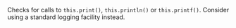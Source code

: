 Checks for calls to `this.print()`, `this.println()` or `this.printf()`.
Consider using a standard logging facility instead.
